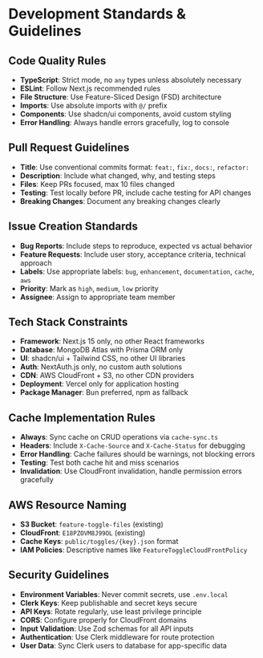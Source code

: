 # Development Standards & Guidelines

## Code Quality Rules
- **TypeScript**: Strict mode, no `any` types unless absolutely necessary
- **ESLint**: Follow Next.js recommended rules
- **File Structure**: Use Feature-Sliced Design (FSD) architecture
- **Imports**: Use absolute imports with `@/` prefix
- **Components**: Use shadcn/ui components, avoid custom styling
- **Error Handling**: Always handle errors gracefully, log to console

## Pull Request Guidelines
- **Title**: Use conventional commits format: `feat:`, `fix:`, `docs:`, `refactor:`
- **Description**: Include what changed, why, and testing steps
- **Files**: Keep PRs focused, max 10 files changed
- **Testing**: Test locally before PR, include cache testing for API changes
- **Breaking Changes**: Document any breaking changes clearly

## Issue Creation Standards
- **Bug Reports**: Include steps to reproduce, expected vs actual behavior
- **Feature Requests**: Include user story, acceptance criteria, technical approach
- **Labels**: Use appropriate labels: `bug`, `enhancement`, `documentation`, `cache`, `aws`
- **Priority**: Mark as `high`, `medium`, `low` priority
- **Assignee**: Assign to appropriate team member

## Tech Stack Constraints
- **Framework**: Next.js 15 only, no other React frameworks
- **Database**: MongoDB Atlas with Prisma ORM only
- **UI**: shadcn/ui + Tailwind CSS, no other UI libraries
- **Auth**: NextAuth.js only, no custom auth solutions
- **CDN**: AWS CloudFront + S3, no other CDN providers
- **Deployment**: Vercel only for application hosting
- **Package Manager**: Bun preferred, npm as fallback

## Cache Implementation Rules
- **Always**: Sync cache on CRUD operations via `cache-sync.ts`
- **Headers**: Include `X-Cache-Source` and `X-Cache-Status` for debugging
- **Error Handling**: Cache failures should be warnings, not blocking errors
- **Testing**: Test both cache hit and miss scenarios
- **Invalidation**: Use CloudFront invalidation, handle permission errors gracefully

## AWS Resource Naming
- **S3 Bucket**: `feature-toggle-files` (existing)
- **CloudFront**: `E18PZOVM8J99OL` (existing)
- **Cache Keys**: `public/toggles/{key}.json` format
- **IAM Policies**: Descriptive names like `FeatureToggleCloudFrontPolicy`

## Security Guidelines
- **Environment Variables**: Never commit secrets, use `.env.local`
- **Clerk Keys**: Keep publishable and secret keys secure
- **API Keys**: Rotate regularly, use least privilege principle
- **CORS**: Configure properly for CloudFront domains
- **Input Validation**: Use Zod schemas for all API inputs
- **Authentication**: Use Clerk middleware for route protection
- **User Data**: Sync Clerk users to database for app-specific data